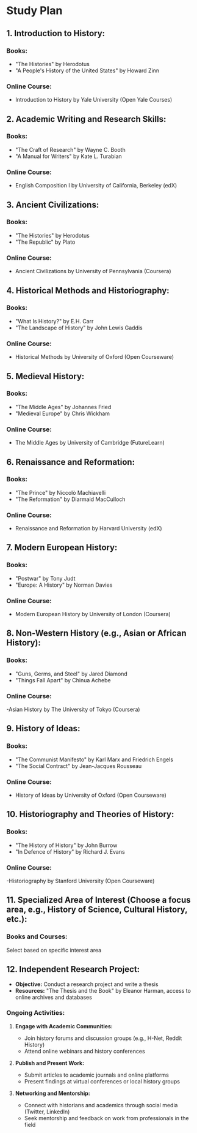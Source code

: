 # Study Plan


## 1. Introduction to History:
### Books:
- "The Histories" by Herodotus
- "A People's History of the United States" by Howard Zinn
### Online Course:
- Introduction to History by Yale University (Open Yale Courses)

## 2. Academic Writing and Research Skills:
### Books:
- "The Craft of Research" by Wayne C. Booth
- "A Manual for Writers" by Kate L. Turabian
### Online Course:
- English Composition I by University of California, Berkeley (edX)

## 3. Ancient Civilizations:
### Books:
- "The Histories" by Herodotus
- "The Republic" by Plato
### Online Course:
- Ancient Civilizations by University of Pennsylvania (Coursera)

## 4. Historical Methods and Historiography:
### Books:
- "What Is History?" by E.H. Carr
- "The Landscape of History" by John Lewis Gaddis
### Online Course:
- Historical Methods by University of Oxford (Open Courseware)

## 5. Medieval History:
### Books:
- "The Middle Ages" by Johannes Fried
- "Medieval Europe" by Chris Wickham
### Online Course:
- The Middle Ages by University of Cambridge (FutureLearn)

## 6. Renaissance and Reformation:
### Books:
- "The Prince" by Niccolò Machiavelli
- "The Reformation" by Diarmaid MacCulloch
### Online Course:
- Renaissance and Reformation by Harvard University (edX)

## 7. Modern European History:
### Books:
- "Postwar" by Tony Judt
- "Europe: A History" by Norman Davies
### Online Course:
- Modern European History by University of London (Coursera)

## 8. Non-Western History (e.g., Asian or African History):
### Books:
- "Guns, Germs, and Steel" by Jared Diamond
- "Things Fall Apart" by Chinua Achebe
### Online Course:
-Asian History by The University of Tokyo (Coursera)

## 9. History of Ideas:
### Books:
-  "The Communist Manifesto" by Karl Marx and Friedrich Engels
-  "The Social Contract" by Jean-Jacques Rousseau
### Online Course:
- History of Ideas by University of Oxford (Open Courseware)

## 10. Historiography and Theories of History:
### Books:
- "The History of History" by John Burrow
- "In Defence of History" by Richard J. Evans
### Online Course:
-Historiography by Stanford University (Open Courseware)

## 11. Specialized Area of Interest (Choose a focus area, e.g., History of Science, Cultural History, etc.):
### Books and Courses:
Select based on specific interest area

## 12. Independent Research Project:
   - **Objective:** Conduct a research project and write a thesis
   - **Resources:** "The Thesis and the Book" by Eleanor Harman, access to online archives and databases

### Ongoing Activities:

1. **Engage with Academic Communities:**
   - Join history forums and discussion groups (e.g., H-Net, Reddit History)
   - Attend online webinars and history conferences

2. **Publish and Present Work:**
   - Submit articles to academic journals and online platforms
   - Present findings at virtual conferences or local history groups

3. **Networking and Mentorship:**
   - Connect with historians and academics through social media (Twitter, LinkedIn)
   - Seek mentorship and feedback on work from professionals in the field
